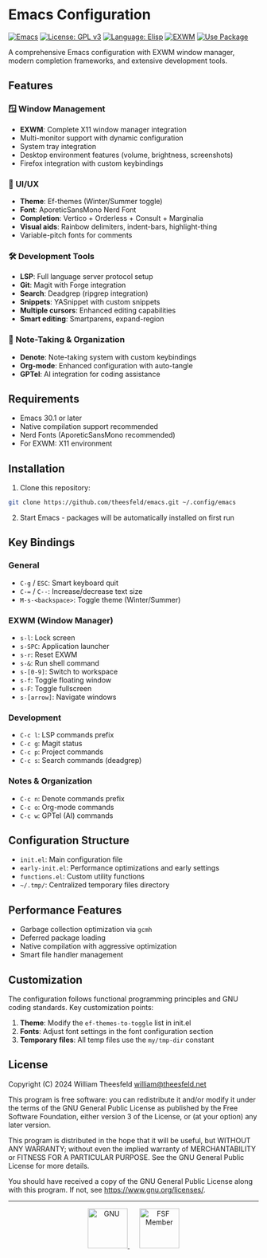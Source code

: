 # Emacs Configuration

[![Emacs](https://img.shields.io/badge/Emacs-30.1%2B-blueviolet.svg)](https://www.gnu.org/software/emacs/)
[![License: GPL v3](https://img.shields.io/badge/License-GPLv3-blue.svg)](https://www.gnu.org/licenses/gpl-3.0)
[![Language: Elisp](https://img.shields.io/badge/Language-Emacs%20Lisp-green.svg)](https://www.gnu.org/software/emacs/manual/html_node/elisp/)
[![EXWM](https://img.shields.io/badge/WM-EXWM-orange.svg)](https://github.com/ch11ng/exwm)
[![Use Package](https://img.shields.io/badge/Package%20Manager-use--package-lightgrey.svg)](https://github.com/jwiegley/use-package)

A comprehensive Emacs configuration with EXWM window manager, modern completion frameworks, and extensive development tools.

## Features

### 🪟 Window Management
- **EXWM**: Complete X11 window manager integration
- Multi-monitor support with dynamic configuration
- System tray integration
- Desktop environment features (volume, brightness, screenshots)
- Firefox integration with custom keybindings

### 🎨 UI/UX
- **Theme**: Ef-themes (Winter/Summer toggle)
- **Font**: AporeticSansMono Nerd Font
- **Completion**: Vertico + Orderless + Consult + Marginalia
- **Visual aids**: Rainbow delimiters, indent-bars, highlight-thing
- Variable-pitch fonts for comments

### 🛠️ Development Tools
- **LSP**: Full language server protocol setup
- **Git**: Magit with Forge integration
- **Search**: Deadgrep (ripgrep integration)
- **Snippets**: YASnippet with custom snippets
- **Multiple cursors**: Enhanced editing capabilities
- **Smart editing**: Smartparens, expand-region

### 📝 Note-Taking & Organization
- **Denote**: Note-taking system with custom keybindings
- **Org-mode**: Enhanced configuration with auto-tangle
- **GPTel**: AI integration for coding assistance

## Requirements

- Emacs 30.1 or later
- Native compilation support recommended
- Nerd Fonts (AporeticSansMono recommended)
- For EXWM: X11 environment

## Installation

1. Clone this repository:
```bash
git clone https://github.com/theesfeld/emacs.git ~/.config/emacs
```

2. Start Emacs - packages will be automatically installed on first run

## Key Bindings

### General
- `C-g` / `ESC`: Smart keyboard quit
- `C-=` / `C--`: Increase/decrease text size
- `M-s-<backspace>`: Toggle theme (Winter/Summer)

### EXWM (Window Manager)
- `s-l`: Lock screen
- `s-SPC`: Application launcher
- `s-r`: Reset EXWM
- `s-&`: Run shell command
- `s-[0-9]`: Switch to workspace
- `s-f`: Toggle floating window
- `s-F`: Toggle fullscreen
- `s-[arrow]`: Navigate windows

### Development
- `C-c l`: LSP commands prefix
- `C-c g`: Magit status
- `C-c p`: Project commands
- `C-c s`: Search commands (deadgrep)

### Notes & Organization
- `C-c n`: Denote commands prefix
- `C-c o`: Org-mode commands
- `C-c w`: GPTel (AI) commands

## Configuration Structure

- `init.el`: Main configuration file
- `early-init.el`: Performance optimizations and early settings
- `functions.el`: Custom utility functions
- `~/.tmp/`: Centralized temporary files directory

## Performance Features

- Garbage collection optimization via `gcmh`
- Deferred package loading
- Native compilation with aggressive optimization
- Smart file handler management

## Customization

The configuration follows functional programming principles and GNU coding standards. Key customization points:

1. **Theme**: Modify the `ef-themes-to-toggle` list in init.el
2. **Fonts**: Adjust font settings in the font configuration section
3. **Temporary files**: All temp files use the `my/tmp-dir` constant

## License

Copyright (C) 2024 William Theesfeld <william@theesfeld.net>

This program is free software: you can redistribute it and/or modify
it under the terms of the GNU General Public License as published by
the Free Software Foundation, either version 3 of the License, or
(at your option) any later version.

This program is distributed in the hope that it will be useful,
but WITHOUT ANY WARRANTY; without even the implied warranty of
MERCHANTABILITY or FITNESS FOR A PARTICULAR PURPOSE. See the
GNU General Public License for more details.

You should have received a copy of the GNU General Public License
along with this program. If not, see <https://www.gnu.org/licenses/>.

---

<div align="center">
  <a href="https://www.gnu.org/">
    <img src="https://www.gnu.org/graphics/gnu-head-sm.jpg" alt="GNU" height="80">
  </a>
  &nbsp;&nbsp;&nbsp;&nbsp;
  <a href="https://www.fsf.org/">
    <img src="https://static.fsf.org/nosvn/associate/crm/5002438.png" alt="FSF Member" height="80">
  </a>
</div>
